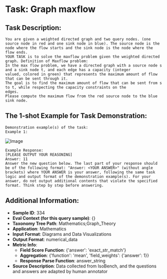 # Task: Graph maxflow

## Task Description:

```
You are given a weighted directed graph and two query nodes. (one source node in red and one sink node in blue). The source node is the
node where the flow starts and the sink node is the node where the flow ends.
YOUR TASK is to solve the maxflow problem given the weighted directed graph. Definition of Maxflow problem:
In the max flow problem, we have a directed graph with a source node s and a sink node t, and each edge has a capacity (integer
valued, colored in green) that represents the maximum amount of flow that can be sent through it.
The goal is to find the maximum amount of flow that can be sent from s to t, while respecting the capacity constraints on the
edges.
Please compute the maximum flow from the red source node to the blue sink node.
```

## The 1-shot Example for Task Demonstration:

```
Demonstration example(s) of the task:
Example 1:
```

![Image](maxflow_1.png)

```
Example Response:
[PLEASE OUTPUT YOUR REASONING]
Answer: 11
Answer the new question below. The last part of your response should be of the following format: "Answer: <YOUR ANSWER>" (without angle brackets) where YOUR ANSWER is your answer, following the same task logic and output format of the demonstration example(s). For your answer, do not output additional contents that violate the specified format. Think step by step before answering.
```

## Additional Information:

- **Sample ID**: 334
- **Eval Context (for this query sample)**: {}
- **Taxonomy Tree Path**: Mathematics;Graph_Theory
- **Application**: Mathematics
- **Input Format**: Diagrams and Data Visualizations
- **Output Format**: numerical_data
- **Metric Info**:
  - **Field Score Function**: {'answer': 'exact_str_match'}
  - **Aggregation**: {'function': 'mean', 'field_weights': {'answer': 1}}
  - **Response Parse Function**: answer_string
- **Source Description**: Data collected from IsoBench, and the questions and answers are adapted by human annotator

